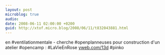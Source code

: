 ```yaml
---
layout: post
microblog: true
audio: 
date: 2008-06-11 02:00:00 +0200
guid: http://xtof.micro.blog/2008/06/11/t832043881.html
---
```

en #ventilationmentale - cherche #openplanneuses pour construction d'un atelier #opencamp : #LaVieEnRose [yweb.com/13d](http://yweb.com/13d) #pinko
